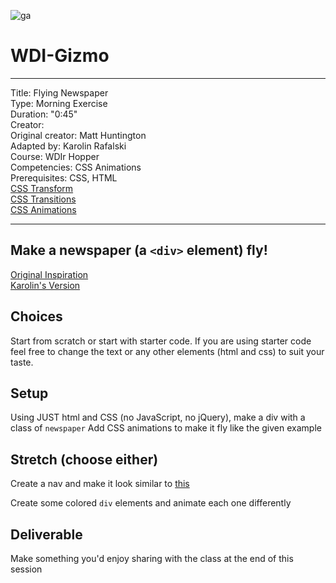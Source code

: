 ![ga](http://mobbook.generalassemb.ly/ga_cog.png)

# WDI-Gizmo

---

Title: Flying Newspaper<br>
Type: Morning Exercise <br>
Duration: "0:45"<br>
Creator:<br>
    Original creator: Matt Huntington<br>
    Adapted by: Karolin Rafalski<br>
    Course: WDIr Hopper<br>
Competencies: CSS Animations<br>
Prerequisites: CSS, HTML <br>
[CSS Transform](https://youtu.be/Gu-HBBZLyjg?list=PLdnONIhPScST0Vy4LrIZiYKpFNoxgyH7J)<br>
[CSS Transitions](https://youtu.be/Xu3SrQhtBqw?list=PLdnONIhPScST0Vy4LrIZiYKpFNoxgyH7J)<br>
[CSS Animations](https://youtu.be/9RfHG3K8U_Q?list=PLdnONIhPScST0Vy4LrIZiYKpFNoxgyH7J)<br>

---


## Make a newspaper (a `<div>` element) fly!

[Original Inspiration](https://www.youtube.com/watch?v=GaiZIulY4EU)
<br>
[Karolin's Version](https://youtu.be/V6RqAjbjnU0)


## Choices
Start from scratch or start with starter code. If you are using starter code feel free to change the text or any other elements (html and css) to suit your taste.


## Setup
Using JUST html and CSS (no JavaScript, no jQuery), make a div with a class of `newspaper`
Add CSS animations to make it fly like the given example

## Stretch (choose either)
Create a nav and make it look similar to [this](http://www.hugeinc.com/)

Create some colored `div` elements and animate each one differently

## Deliverable
Make something you'd enjoy sharing with the class at the end of this session
